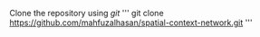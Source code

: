 Clone the repository using *git*
    '''
    git clone https://github.com/mahfuzalhasan/spatial-context-network.git
    '''
